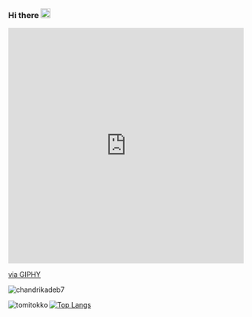 ### Hi there <img width="20" height="20" src="https://raw.githubusercontent.com/iampavangandhi/iampavangandhi/master/gifs/Hi.gif">
<iframe src="https://giphy.com/embed/94b4SO5j1LlPlXzlmj" width="480" height="480" frameBorder="0" class="giphy-embed" allowFullScreen></iframe><p><a href="https://giphy.com/gifs/face-colorful-png-94b4SO5j1LlPlXzlmj">via GIPHY</a></p>

<p align="left"> <img src="https://komarev.com/ghpvc/?username=yunglocokid&label=Profile%20views&color=0e75b6&style=flat" alt="chandrikadeb7" /> </p>

<p><img align="left" src="https://github-readme-stats.vercel.app/api?username=yunglocokid&show_icons=true&locale=en&theme=radical" alt="tomitokko" /></p>

[![Top Langs](https://github-readme-stats.vercel.app/api/top-langs/?username=yunglocokid&theme=radical)](https://github.com/anuraghazra/github-readme-stats)
